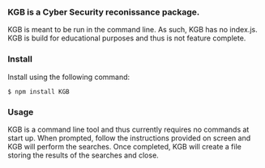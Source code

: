 ### KGB is a Cyber Security reconissance package.
KGB is meant to be run in the command line. As such, KGB has no index.js.
KGB is build for educational purposes and thus is not feature complete.

### Install
Install using the following command:

    $ npm install KGB

### Usage
KGB is a command line tool and thus currently requires no commands at start up.
When prompted, follow the instructions provided on screen and KGB will perform the searches.
Once completed, KGB will create a file storing the results of the searches and close.

